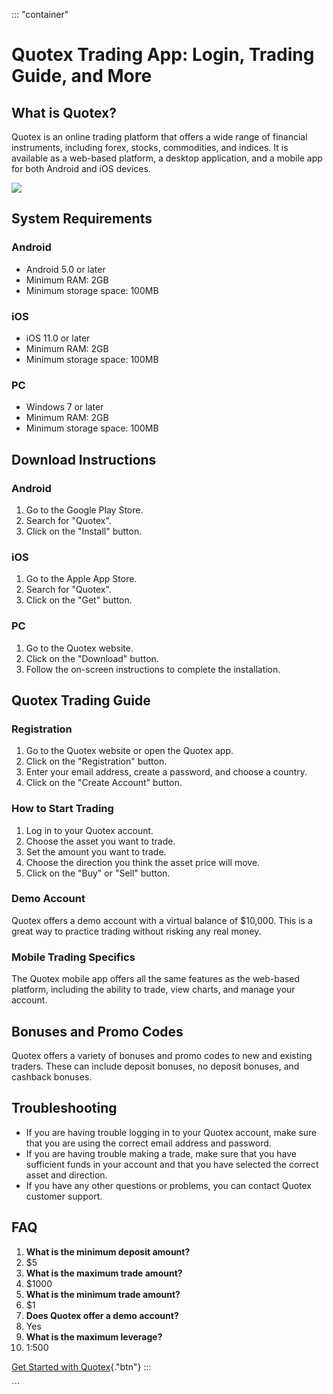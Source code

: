 ::: \"container\"
# Quotex Trading App: Login, Trading Guide, and More

## What is Quotex?

Quotex is an online trading platform that offers a wide range of
financial instruments, including forex, stocks, commodities, and
indices. It is available as a web-based platform, a desktop application,
and a mobile app for both Android and iOS devices.

[![](https://static.quotex.io/files/1_en/300_250.jpg)](https://traff.sbs/brokerqxsignupf)

## System Requirements

### Android

-   Android 5.0 or later
-   Minimum RAM: 2GB
-   Minimum storage space: 100MB

### iOS

-   iOS 11.0 or later
-   Minimum RAM: 2GB
-   Minimum storage space: 100MB

### PC

-   Windows 7 or later
-   Minimum RAM: 2GB
-   Minimum storage space: 100MB

## Download Instructions

### Android

1.  Go to the Google Play Store.
2.  Search for "Quotex".
3.  Click on the "Install" button.

### iOS

1.  Go to the Apple App Store.
2.  Search for "Quotex".
3.  Click on the "Get" button.

### PC

1.  Go to the Quotex website.
2.  Click on the "Download" button.
3.  Follow the on-screen instructions to complete the installation.

## Quotex Trading Guide

### Registration

1.  Go to the Quotex website or open the Quotex app.
2.  Click on the "Registration" button.
3.  Enter your email address, create a password, and choose a country.
4.  Click on the "Create Account" button.

### How to Start Trading

1.  Log in to your Quotex account.
2.  Choose the asset you want to trade.
3.  Set the amount you want to trade.
4.  Choose the direction you think the asset price will move.
5.  Click on the "Buy" or "Sell" button.

### Demo Account

Quotex offers a demo account with a virtual balance of \$10,000. This is
a great way to practice trading without risking any real money.

### Mobile Trading Specifics

The Quotex mobile app offers all the same features as the web-based
platform, including the ability to trade, view charts, and manage your
account.

## Bonuses and Promo Codes

Quotex offers a variety of bonuses and promo codes to new and existing
traders. These can include deposit bonuses, no deposit bonuses, and
cashback bonuses.

## Troubleshooting

-   If you are having trouble logging in to your Quotex account, make
    sure that you are using the correct email address and password.
-   If you are having trouble making a trade, make sure that you have
    sufficient funds in your account and that you have selected the
    correct asset and direction.
-   If you have any other questions or problems, you can contact Quotex
    customer support.

## FAQ

1.  **What is the minimum deposit amount?**
2.  \$5
3.  **What is the maximum trade amount?**
4.  \$1000
5.  **What is the minimum trade amount?**
6.  \$1
7.  **Does Quotex offer a demo account?**
8.  Yes
9.  **What is the maximum leverage?**
10. 1:500

[Get Started with
Quotex](\%22https://traff.sbs/quotexonelink\%22){."btn"}
:::

\`\`\`

